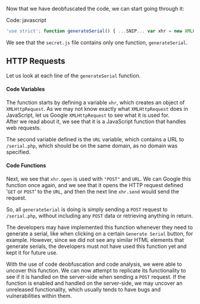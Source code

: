 Now that we have deobfuscated the code, we can start going through it:

Code: javascript

```javascript
'use strict'; function generateSerial() { ...SNIP... var xhr = new XMLHttpRequest; var url = "/serial.php"; xhr.open("POST", url, true); xhr.send(null); };
```

We see that the `secret.js` file contains only one function, `generateSerial`.

## HTTP Requests

Let us look at each line of the `generateSerial` function.

#### Code Variables

The function starts by defining a variable `xhr`, which creates an object of `XMLHttpRequest`. As we may not know exactly what `XMLHttpRequest` does in JavaScript, let us Google `XMLHttpRequest` to see what it is used for.  
After we read about it, we see that it is a JavaScript function that handles web requests.

The second variable defined is the `URL` variable, which contains a URL to `/serial.php`, which should be on the same domain, as no domain was specified.

#### Code Functions

Next, we see that `xhr.open` is used with `"POST"` and `URL`. We can Google this function once again, and we see that it opens the HTTP request defined '`GET` or `POST`' to the `URL`, and then the next line `xhr.send` would send the request.

So, all `generateSerial` is doing is simply sending a `POST` request to `/serial.php`, without including any `POST` data or retrieving anything in return.

The developers may have implemented this function whenever they need to generate a serial, like when clicking on a certain `Generate Serial` button, for example. However, since we did not see any similar HTML elements that generate serials, the developers must not have used this function yet and kept it for future use.

With the use of code deobfuscation and code analysis, we were able to uncover this function. We can now attempt to replicate its functionality to see if it is handled on the server-side when sending a `POST` request. If the function is enabled and handled on the server-side, we may uncover an unreleased functionality, which usually tends to have bugs and vulnerabilities within them.
